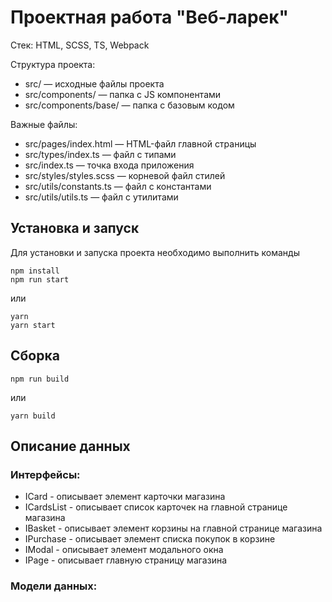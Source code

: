 # Проектная работа "Веб-ларек"

Стек: HTML, SCSS, TS, Webpack

Структура проекта:
- src/ — исходные файлы проекта
- src/components/ — папка с JS компонентами
- src/components/base/ — папка с базовым кодом

Важные файлы:
- src/pages/index.html — HTML-файл главной страницы
- src/types/index.ts — файл с типами
- src/index.ts — точка входа приложения
- src/styles/styles.scss — корневой файл стилей
- src/utils/constants.ts — файл с константами
- src/utils/utils.ts — файл с утилитами

## Установка и запуск
Для установки и запуска проекта необходимо выполнить команды

```
npm install
npm run start
```

или

```
yarn
yarn start
```
## Сборка

```
npm run build
```

или

```
yarn build
```
## Описание данных

### Интерфейсы:
- ICard - описывает элемент карточки магазина
- ICardsList - описывает список карточек на главной странице магазина
- IBasket - описывает элемент корзины на главной странице магазина
- IPurchase - описывает элемент списка покупок в корзине
- IModal - описывает элемент модального окна
- IPage - описывает главную страницу магазина

### Модели данных:
